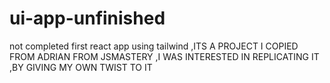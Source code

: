 # ui-app-unfinished
not completed first react app using tailwind ,ITS A PROJECT I COPIED FROM ADRIAN FROM JSMASTERY ,I WAS INTERESTED IN REPLICATING IT ,BY GIVING MY OWN TWIST TO IT
